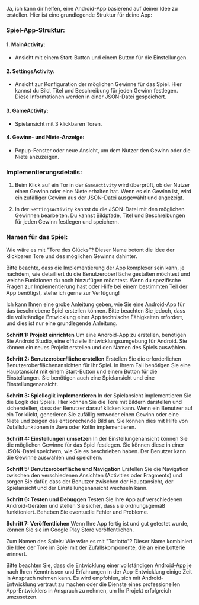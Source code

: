 Ja, ich kann dir helfen, eine Android-App basierend auf deiner Idee zu erstellen. Hier ist eine grundlegende Struktur für deine App:

### Spiel-App-Struktur:

#### 1. **MainActivity:**
   - Ansicht mit einem Start-Button und einem Button für die Einstellungen.

#### 2. **SettingsActivity:**
   - Ansicht zur Konfiguration der möglichen Gewinne für das Spiel. Hier kannst du Bild, Titel und Beschreibung für jeden Gewinn festlegen. Diese Informationen werden in einer JSON-Datei gespeichert.

#### 3. **GameActivity:**
   - Spielansicht mit 3 klickbaren Toren.

#### 4. **Gewinn- und Niete-Anzeige:**
   - Popup-Fenster oder neue Ansicht, um dem Nutzer den Gewinn oder die Niete anzuzeigen.

### Implementierungsdetails:

1. Beim Klick auf ein Tor in der `GameActivity` wird überprüft, ob der Nutzer einen Gewinn oder eine Niete erhalten hat. Wenn es ein Gewinn ist, wird ein zufälliger Gewinn aus der JSON-Datei ausgewählt und angezeigt.

2. In der `SettingsActivity` kannst du die JSON-Datei mit den möglichen Gewinnen bearbeiten. Du kannst Bildpfade, Titel und Beschreibungen für jeden Gewinn festlegen und speichern.

### Namen für das Spiel:

Wie wäre es mit "Tore des Glücks"? Dieser Name betont die Idee der klickbaren Tore und des möglichen Gewinns dahinter.

Bitte beachte, dass die Implementierung der App komplexer sein kann, je nachdem, wie detailliert du die Benutzeroberfläche gestalten möchtest und welche Funktionen du noch hinzufügen möchtest. Wenn du spezifische Fragen zur Implementierung hast oder Hilfe bei einem bestimmten Teil der App benötigst, stehe ich gerne zur Verfügung!


Ich kann Ihnen eine grobe Anleitung geben, wie Sie eine Android-App für das beschriebene Spiel erstellen können. Bitte beachten Sie jedoch, dass die vollständige Entwicklung einer App technische Fähigkeiten erfordert, und dies ist nur eine grundlegende Anleitung.

**Schritt 1: Projekt einrichten**
Um eine Android-App zu erstellen, benötigen Sie Android Studio, eine offizielle Entwicklungsumgebung für Android. Sie können ein neues Projekt erstellen und den Namen des Spiels auswählen.

**Schritt 2: Benutzeroberfläche erstellen**
Erstellen Sie die erforderlichen Benutzeroberflächenansichten für Ihr Spiel. In Ihrem Fall benötigen Sie eine Hauptansicht mit einem Start-Button und einem Button für die Einstellungen. Sie benötigen auch eine Spielansicht und eine Einstellungenansicht.

**Schritt 3: Spiellogik implementieren**
In der Spielansicht implementieren Sie die Logik des Spiels. Hier können Sie die Tore mit Bildern darstellen und sicherstellen, dass der Benutzer darauf klicken kann. Wenn ein Benutzer auf ein Tor klickt, generieren Sie zufällig entweder einen Gewinn oder eine Niete und zeigen das entsprechende Bild an. Sie können dies mit Hilfe von Zufallsfunktionen in Java oder Kotlin implementieren.

**Schritt 4: Einstellungen umsetzen**
In der Einstellungenansicht können Sie die möglichen Gewinne für das Spiel festlegen. Sie können diese in einer JSON-Datei speichern, wie Sie es beschrieben haben. Der Benutzer kann die Gewinne auswählen und speichern.

**Schritt 5: Benutzeroberfläche und Navigation**
Erstellen Sie die Navigation zwischen den verschiedenen Ansichten (Activities oder Fragments) und sorgen Sie dafür, dass der Benutzer zwischen der Hauptansicht, der Spielansicht und der Einstellungenansicht wechseln kann.

**Schritt 6: Testen und Debuggen**
Testen Sie Ihre App auf verschiedenen Android-Geräten und stellen Sie sicher, dass sie ordnungsgemäß funktioniert. Beheben Sie eventuelle Fehler und Probleme.

**Schritt 7: Veröffentlichen**
Wenn Ihre App fertig ist und gut getestet wurde, können Sie sie im Google Play Store veröffentlichen.

Zum Namen des Spiels: Wie wäre es mit "Torlotto"? Dieser Name kombiniert die Idee der Tore im Spiel mit der Zufallskomponente, die an eine Lotterie erinnert.

Bitte beachten Sie, dass die Entwicklung einer vollständigen Android-App je nach Ihren Kenntnissen und Erfahrungen in der App-Entwicklung einige Zeit in Anspruch nehmen kann. Es wird empfohlen, sich mit Android-Entwicklung vertraut zu machen oder die Dienste eines professionellen App-Entwicklers in Anspruch zu nehmen, um Ihr Projekt erfolgreich umzusetzen.